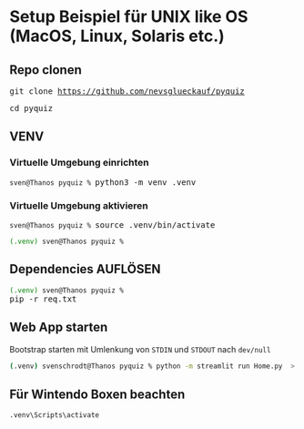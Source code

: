 # Setup Beispiel für  UNIX like OS (MacOS, Linux, Solaris etc.) 

## Repo clonen

<kbd>git clone https://github.com/nevsglueckauf/pyquiz </kbd>

<kbd>cd pyquiz</kbd>



## VENV

### Virtuelle Umgebung einrichten
<code>sven@Thanos pyquiz % </code><kbd>python3 -m venv .venv</kbd>

### Virtuelle Umgebung aktivieren
<code>sven@Thanos pyquiz % </code><kbd>source .venv/bin/activate</kbd>

<code><span style="color:green">(.venv)</span> sven@Thanos pyquiz % </code>

## Dependencies AUFLÖSEN

<code><span style="color:green">(.venv)</span> sven@Thanos pyquiz % </code><kbd>pip -r req.txt</kbd>

## Web App starten
Bootstrap starten mit Umlenkung von ```STDIN``` und ```STDOUT``` nach ```dev/null```

```sh
(.venv) svenschrodt@Thanos pyquiz % python -m streamlit run Home.py  > /dev/null  2>&1 &
```

## Für Wintendo Boxen beachten

```
.venv\Scripts\activate
```